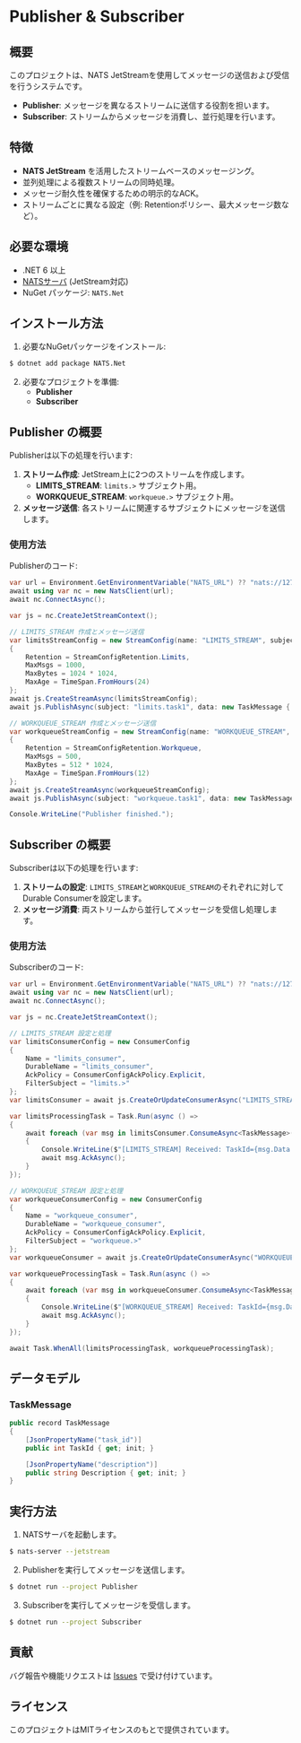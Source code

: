 # Publisher & Subscriber

## 概要

このプロジェクトは、NATS JetStreamを使用してメッセージの送信および受信を行うシステムです。

- **Publisher**: メッセージを異なるストリームに送信する役割を担います。
- **Subscriber**: ストリームからメッセージを消費し、並行処理を行います。

## 特徴

- **NATS JetStream** を活用したストリームベースのメッセージング。
- 並列処理による複数ストリームの同時処理。
- メッセージ耐久性を確保するための明示的なACK。
- ストリームごとに異なる設定（例: Retentionポリシー、最大メッセージ数など）。

## 必要な環境

- .NET 6 以上
- [NATSサーバ](https://nats.io/) (JetStream対応)
- NuGet パッケージ: `NATS.Net`

## インストール方法

1. 必要なNuGetパッケージをインストール:

```bash
$ dotnet add package NATS.Net
```

2. 必要なプロジェクトを準備:
   - **Publisher**
   - **Subscriber**

## Publisher の概要

Publisherは以下の処理を行います:

1. **ストリーム作成**: JetStream上に2つのストリームを作成します。
    - **LIMITS_STREAM**: `limits.>` サブジェクト用。
    - **WORKQUEUE_STREAM**: `workqueue.>` サブジェクト用。
2. **メッセージ送信**: 各ストリームに関連するサブジェクトにメッセージを送信します。

### 使用方法

Publisherのコード:

```csharp
var url = Environment.GetEnvironmentVariable("NATS_URL") ?? "nats://127.0.0.1:4222";
await using var nc = new NatsClient(url);
await nc.ConnectAsync();

var js = nc.CreateJetStreamContext();

// LIMITS_STREAM 作成とメッセージ送信
var limitsStreamConfig = new StreamConfig(name: "LIMITS_STREAM", subjects: new[] { "limits.>" })
{
    Retention = StreamConfigRetention.Limits,
    MaxMsgs = 1000,
    MaxBytes = 1024 * 1024,
    MaxAge = TimeSpan.FromHours(24)
};
await js.CreateStreamAsync(limitsStreamConfig);
await js.PublishAsync(subject: "limits.task1", data: new TaskMessage { TaskId = 1, Description = "Task 1 for Limits" });

// WORKQUEUE_STREAM 作成とメッセージ送信
var workqueueStreamConfig = new StreamConfig(name: "WORKQUEUE_STREAM", subjects: new[] { "workqueue.>" })
{
    Retention = StreamConfigRetention.Workqueue,
    MaxMsgs = 500,
    MaxBytes = 512 * 1024,
    MaxAge = TimeSpan.FromHours(12)
};
await js.CreateStreamAsync(workqueueStreamConfig);
await js.PublishAsync(subject: "workqueue.task1", data: new TaskMessage { TaskId = 1, Description = "Task 1 for Workqueue" });

Console.WriteLine("Publisher finished.");
```

## Subscriber の概要

Subscriberは以下の処理を行います:

1. **ストリームの設定**: `LIMITS_STREAM`と`WORKQUEUE_STREAM`のそれぞれに対してDurable Consumerを設定します。
2. **メッセージ消費**: 両ストリームから並行してメッセージを受信し処理します。

### 使用方法

Subscriberのコード:

```csharp
var url = Environment.GetEnvironmentVariable("NATS_URL") ?? "nats://127.0.0.1:4222";
await using var nc = new NatsClient(url);
await nc.ConnectAsync();

var js = nc.CreateJetStreamContext();

// LIMITS_STREAM 設定と処理
var limitsConsumerConfig = new ConsumerConfig
{
    Name = "limits_consumer",
    DurableName = "limits_consumer",
    AckPolicy = ConsumerConfigAckPolicy.Explicit,
    FilterSubject = "limits.>"
};
var limitsConsumer = await js.CreateOrUpdateConsumerAsync("LIMITS_STREAM", limitsConsumerConfig);

var limitsProcessingTask = Task.Run(async () =>
{
    await foreach (var msg in limitsConsumer.ConsumeAsync<TaskMessage>())
    {
        Console.WriteLine($"[LIMITS_STREAM] Received: TaskId={msg.Data.TaskId}, Description={msg.Data.Description}");
        await msg.AckAsync();
    }
});

// WORKQUEUE_STREAM 設定と処理
var workqueueConsumerConfig = new ConsumerConfig
{
    Name = "workqueue_consumer",
    DurableName = "workqueue_consumer",
    AckPolicy = ConsumerConfigAckPolicy.Explicit,
    FilterSubject = "workqueue.>"
};
var workqueueConsumer = await js.CreateOrUpdateConsumerAsync("WORKQUEUE_STREAM", workqueueConsumerConfig);

var workqueueProcessingTask = Task.Run(async () =>
{
    await foreach (var msg in workqueueConsumer.ConsumeAsync<TaskMessage>())
    {
        Console.WriteLine($"[WORKQUEUE_STREAM] Received: TaskId={msg.Data.TaskId}, Description={msg.Data.Description}");
        await msg.AckAsync();
    }
});

await Task.WhenAll(limitsProcessingTask, workqueueProcessingTask);
```

## データモデル

### TaskMessage

```csharp
public record TaskMessage
{
    [JsonPropertyName("task_id")]
    public int TaskId { get; init; }

    [JsonPropertyName("description")]
    public string Description { get; init; }
}
```

## 実行方法

1. NATSサーバを起動します。

```bash
$ nats-server --jetstream
```

2. Publisherを実行してメッセージを送信します。

```bash
$ dotnet run --project Publisher
```

3. Subscriberを実行してメッセージを受信します。

```bash
$ dotnet run --project Subscriber
```

## 貢献

バグ報告や機能リクエストは [Issues](https://github.com/your-repository/issues) で受け付けています。

## ライセンス

このプロジェクトはMITライセンスのもとで提供されています。